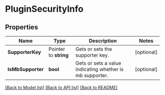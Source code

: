 # PluginSecurityInfo

## Properties

Name | Type | Description | Notes
------------ | ------------- | ------------- | -------------
**SupporterKey** | Pointer to **string** | Gets or sets the supporter key. | [optional] 
**IsMbSupporter** | **bool** | Gets or sets a value indicating whether is mb supporter. | [optional] 

[[Back to Model list]](../README.md#documentation-for-models) [[Back to API list]](../README.md#documentation-for-api-endpoints) [[Back to README]](../README.md)


